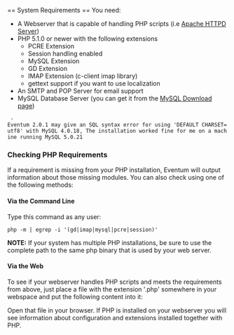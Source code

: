 == System Requirements == You need:

-   A Webserver that is capable of handling PHP scripts (i.e [Apache HTTPD Server](http://httpd.apache.org/))
-   PHP 5.1.0 or newer with the following extensions
    -   PCRE Extension
    -   Session handling enabled
    -   MySQL Extension
    -   GD Extension
    -   IMAP Extension (c-client imap library)
    -   gettext support if you want to use localization
-   An SMTP and POP Server for email support
-   MySQL Database Server (you can get it from the [MySQL Download page](http://dev.mysql.com/))

` -Eventum 2.0.1 may give an SQL syntax error for using 'DEFAULT CHARSET=utf8' with MySQL 4.0.18, The installation worked fine for me on a machine running MySQL 5.0.21`

### Checking PHP Requirements

If a requirement is missing from your PHP installation, Eventum will output information about those missing modules. You can also check using one of the following methods:

#### Via the Command Line

Type this command as any user:

`php -m | egrep -i '(gd|imap|mysql|pcre|session)'`

**NOTE:** If your system has multiple PHP installations, be sure to use the complete path to the same php binary that is used by your web server.

#### Via the Web

To see if your webserver handles PHP scripts and meets the requirements from above, just place a file with the extension '.php' somewhere in your webspace and put the following content into it:

<?php
 phpinfo();
 ?>

Open that file in your browser. If PHP is installed on your webserver you will see information about configuration and extensions installed together with PHP.